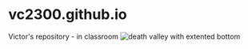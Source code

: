 # vc2300.github.io
Victor's repository - in classroom
![death valley with extented bottom](https://user-images.githubusercontent.com/33422831/32449141-6d522c3c-c2d6-11e7-969b-3ba83320a9bc.jpg)


